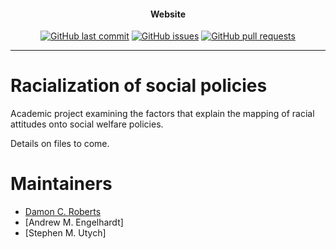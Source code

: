<h4 align="center">Website</h4>
<p align="center">
    <a href="https://github.com/DamonCharlesRoberts/racialization_of_social_policies/commits/main">
    <img src="https://img.shields.io/github/last-commit/DamonCharlesRoberts/racialization_of_social_policies.svg?style=flat-square&logo=github&logoColor=white"
         alt="GitHub last commit"></a>
    <a href="https://github.com/DamonCharlesRoberts/racialization_of_social_policies/issues">
    <img src="https://img.shields.io/github/issues-raw/DamonCharlesRoberts/racialization_of_social_policies.svg?style=flat-square&logo=github&logoColor=white"
         alt="GitHub issues"></a>
    <a href="https://github.com/DamonCharlesRoberts/racialization_of_social_policies/pulls">
    <img src="https://img.shields.io/github/issues-pr-raw/DamonCharlesRoberts/racialization_of_social_policies.svg?style=flat-square&logo=github&logoColor=white"
         alt="GitHub pull requests"></a>
</p>

---

# Racialization of social policies

Academic project examining the factors that explain the mapping of racial attitudes onto social welfare policies.

Details on files to come.

# Maintainers

- [Damon C. Roberts](https://github.com/DamonCharlesRoberts)
- [Andrew M. Engelhardt]
- [Stephen M. Utych]
